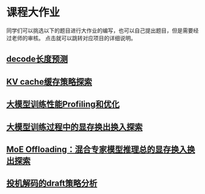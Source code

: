 # 课程大作业

同学们可以挑选以下的题目进行大作业的编写，也可以自己提出题目，但是需要经过老师的审核。
点击就可以跳转对应项目的详细说明。


## [decode长度预测](https://github.com/spliii/Generation_Length_Prediction)

## [KV cache缓存策略探索](https://github.com/spliii/Caching-Strategy)

## [大模型训练性能Profiling和优化](https://github.com/njuzyh/Profiling-optimization)

## [大模型训练过程中的显存换出换入探索](https://github.com/zb-nju/TRAINING_SWAP)

## [MoE Offloading：混合专家模型推理总的显存换入换出探索](https://github.com/zzhbrr/NJUProject_MoE_Offloading)

## [投机解码的draft策略分析](https://github.com/zzhbrr/NJUProject_Speculative_Decoding_Draft_Strategy)